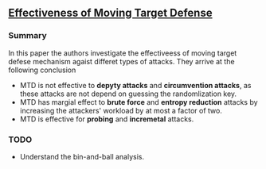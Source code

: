 ## [Effectiveness of Moving Target Defense](http://link.springer.com/chapter/10.1007%2F978-1-4614-0977-9_2)

### Summary
In this paper the authors investigate the effectiveess of moving target defese mechanism agaist differet types of attacks. They arrive at the following conclusion
- MTD is not effective to **depyty attacks** and **circumvention attacks**, as these attacks are not depend on guessing the randomlization key.
- MTD has margial effect to **brute force** and **entropy reduction** attacks by increasing the attackers' workload by at most a factor of two. 
- MTD is effective for **probing** and **incremetal** attacks. 

### TODO
- Understand the bin-and-ball analysis.
